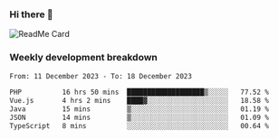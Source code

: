 ### Hi there 👋

<!--
**itzcy/itzcy** is a ✨ _special_ ✨ repository because its `README.md` (this file) appears on your GitHub profile.

Here are some ideas to get you started:

- 🔭 I’m currently working on ...
- 🌱 I’m currently learning ...
- 👯 I’m looking to collaborate on ...
- 🤔 I’m looking for help with ...
- 💬 Ask me about ...
- 📫 How to reach me: ...
- 😄 Pronouns: ...
- ⚡ Fun fact: ...
-->
![ReadMe Card](https://github-readme-stats.vercel.app/api?username=itzcy&show_icons=true&title_color=2d3198&icon_color=797cb8&text_color=24292e&bg_color=f6f8fa)

### Weekly development breakdown
<!--START_SECTION:waka-->

```txt
From: 11 December 2023 - To: 18 December 2023

PHP          16 hrs 50 mins  ███████████████████▒░░░░░   77.52 %
Vue.js       4 hrs 2 mins    ████▓░░░░░░░░░░░░░░░░░░░░   18.58 %
Java         15 mins         ▒░░░░░░░░░░░░░░░░░░░░░░░░   01.19 %
JSON         14 mins         ▒░░░░░░░░░░░░░░░░░░░░░░░░   01.09 %
TypeScript   8 mins          ░░░░░░░░░░░░░░░░░░░░░░░░░   00.64 %
```

<!--END_SECTION:waka-->
